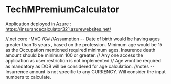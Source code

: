 # TechMPremiumCalculator
Application deployed in Azure :
https://insurancecalculator321.azurewebsites.net/


//.net core -MVC /C#
//Assumption --
Date of birth would be having ages greater than 15 years , based on the profession.
Minimum age would be 15 as the Occupation mentioned required minimum ages.
Insurence death amount should be minimum 100 or greater.
//
Any one access the application as user restriction is not implemented
//
Age wont be required as mandatory as DOB will be considered for age calculation.
//notes --
Insurrence amount is not specific to any CURRENCY.
Will consider the input numbers to calculate.
